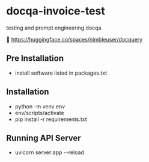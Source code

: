 # docqa-invoice-test

testing and prompt engineering docqa

🦉 https://huggingface.co/spaces/nimbleuser/docquery

## Pre Installation

- install software listed in packages.txt

## Installation

- python -m venv env
- env/scripts/activate
- pip install -r requirements.txt

## Running API Server

- uvicorn server:app --reload
